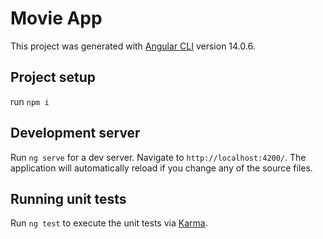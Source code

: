 # Movie App

This project was generated with [Angular CLI](https://github.com/angular/angular-cli) version 14.0.6.

## Project setup

run `npm i`

## Development server

Run `ng serve` for a dev server. Navigate to `http://localhost:4200/`. The application will automatically reload if you change any of the source files.

## Running unit tests

Run `ng test` to execute the unit tests via [Karma](https://karma-runner.github.io).

